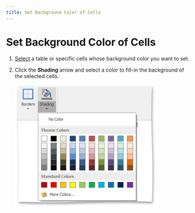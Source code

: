 ```yaml
---
title: Set Background Color of Cells
---
```

# Set Background Color of Cells
1. [Select](../../../../interface-elements-for-desktop/articles/rich-text-editor/tables/select-a-cell-row-or-column.md) a table or specific cells whose background color you want to set.
2. Click the **Shading** arrow and select a color to fill-in the background of the selected cells.
	
	![RTETablesShading](../../../images/Img121441.png)